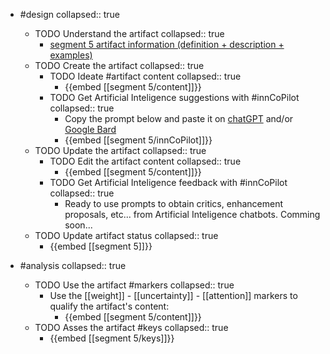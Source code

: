 
- #design
   collapsed:: true
  - TODO Understand the artifact
    collapsed:: true
    - [segment 5 artifact information (definition + description + examples)](https://go.innbok.com/#/page/innBoK%2Fsegment-%28id%29%2Finfo)
  - TODO Create the artifact
     collapsed:: true
    - TODO Ideate #artifact content
      collapsed:: true
      - {{embed [[segment 5/content]]}}
    - TODO Get Artificial Inteligence suggestions with #innCoPilot
      collapsed:: true
      - Copy the prompt below and paste it on [chatGPT](https://chat.openai.com) and/or [Google Bard](https://bard.google.com/chat)
      - {{embed [[segment 5/innCoPilot]]}}
  - TODO Update the artifact
    collapsed:: true
    - TODO Edit the artifact content
     collapsed:: true
      - {{embed [[segment 5/content]]}}
    - TODO Get Artificial Inteligence feedback with #innCoPilot
      collapsed:: true
      - Ready to use prompts to obtain critics, enhancement proposals, etc... from Artificial Inteligence chatbots. Comming soon...
  - TODO Update artifact status
    collapsed:: true
    - {{embed [[segment 5]]}}


- #analysis
  collapsed:: true
  - TODO Use the artifact #markers
    collapsed:: true
    - Use the [[weight]] - [[uncertainty]] - [[attention]] markers to qualify the artifact's content:
      - {{embed [[segment 5/content]]}}
  - TODO Asses the artifact #keys
    collapsed:: true
    - {{embed [[segment 5/keys]]}}








